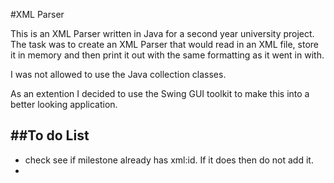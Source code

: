#XML Parser

This is an XML Parser written in Java for a second year university project. The task was to create an XML Parser that would read in an XML file, store it in memory and then print it out with the same formatting as it went in with. 

I was not allowed to use the Java collection classes. 

As an extention I decided to use the Swing GUI toolkit to make this into a better looking application. 

##To do List
---

- check see if milestone already has xml:id. If it does then do not add it. 
- 